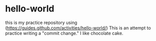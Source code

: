 # hello-world
this is my practice repository using (https://guides.github.com/activities/hello-world/)
This is  an attempt to practice writing a "commit change." I like chocolate cake. 
